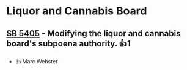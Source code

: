 # Liquor and Cannabis Board

## [SB 5405](/bill/2023-24/sb/5405/) - Modifying the liquor and cannabis board's subpoena authority. 👍1  
* 👍 Marc Webster